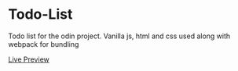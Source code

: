 # Todo-List
Todo list for the odin project. Vanilla js, html and css used along with webpack for bundling

[Live Preview](https://bhupi1998.github.io/Todo-List/)
